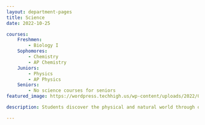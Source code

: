 ```yaml
---
layout: department-pages
title: Science
date: 2022-10-25

courses:
    Freshmen: 
        - Biology I
    Sophomores:
        - Chemistry 
        - AP Chemistry 
    Juniors:
        - Physics
        - AP Physics
    Seniors:
        - No science courses for seniors
featured_image: https://wordpress.techhigh.us/wp-content/uploads/2022/03/science-image.jpg

description: Students discover the physical and natural world through observation and experiments.

---
```


